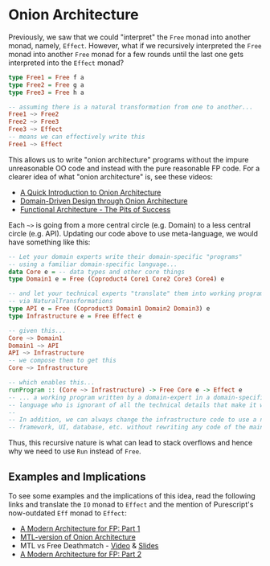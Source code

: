 # Onion Architecture

Previously, we saw that we could "interpret" the `Free` monad into another monad, namely, `Effect`. However, what if we recursively interpreted the `Free` monad into another `Free` monad for a few rounds until the last one gets interpreted into the `Effect` monad?
```purescript
type Free1 = Free f a
type Free2 = Free g a
type Free3 = Free h a

-- assuming there is a natural transformation from one to another...
Free1 ~> Free2
Free2 ~> Free3
Free3 ~> Effect
-- means we can effectively write this
Free1 ~> Effect
```
This allows us to write "onion architecture" programs without the impure unreasonable OO code and instead with the pure reasonable FP code. For a clearer idea of what "onion architecture" is, see these videos:
- [A Quick Introduction to Onion Architecture](https://www.youtube.com/watch?v=R2pW09tMCnE&start=6&end=528)
- [Domain-Driven Design through Onion Architecture](https://www.youtube.com/watch?v=pL9XeNjy_z4)
- [Functional Architecture - The Pits of Success](https://www.youtube.com/watch?v=US8QG9I1XW0&t=0s&index=4&list=LL0RItGq_oLk-fvqppBpwtew)

Each `~>` is going from a more central circle (e.g. Domain) to a less central circle (e.g. API). Updating our code above to use meta-language, we would have something like this:
```purescript
-- Let your domain experts write their domain-specific "programs"
-- using a familiar domain-specific language...
data Core e = -- data types and other core things
type Domain1 e = Free (Coproduct4 Core1 Core2 Core3 Core4) e

-- and let your technical experts "translate" them into working programs
-- via NaturalTransformations
type API e = Free (Coproduct3 Domain1 Domain2 Domain3) e
type Infrastructure e = Free Effect e

-- given this...
Core ~> Domain1
Domain1 ~> API
API ~> Infrastructure
-- we compose them to get this
Core ~> Infrastructure

-- which enables this...
runProgram :: (Core ~> Infrastructure) -> Free Core e -> Effect e
-- ... a working program written by a domain-expert in a domain-specific
-- language who is ignorant of all the technical details that make it work.
--
-- In addition, we can always change the infrastructure code to use a new
-- framework, UI, database, etc. without rewriting any code of the main code.
```

Thus, this recursive nature is what can lead to stack overflows and hence why we need to use `Run` instead of `Free`.

## Examples and Implications

To see some examples and the implications of this idea, read the following links and translate the `IO` monad to `Effect` and the mention of Purescript's now-outdated `Eff` monad to `Effect`:
- [A Modern Architecture for FP: Part 1](http://degoes.net/articles/modern-fp)
- [MTL-version of Onion Architecture](https://gist.github.com/ocharles/6b1b9440b3513a5e225e)
- MTL vs Free Deathmatch - [Video](https://www.youtube.com/watch?v=JLevNswzYh8) & [Slides](https://www.slideshare.net/jdegoes/mtl-versus-free)
- [A Modern Architecture for FP: Part 2](http://degoes.net/articles/modern-fp-part-2)
